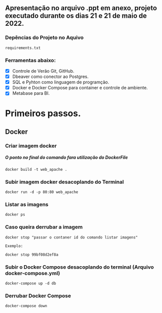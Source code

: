 
## Apresentação no arquivo .ppt em anexo, projeto executado durante os dias 21 e 21 de maio de 2022.

### Depências do Projeto no Aquivo 
```
requirements.txt
```

### Ferramentas abaixo:

- [x] Controle de Verão Git, GitHub.
- [x] Dbeaver como conector ao Postgres.
- [x] SQL e Pyhton como linguagem de programção.
- [x] Docker e Docker Compose para container e controle de ambiente.
- [x] Metabase para BI.

# Primeiros passos.

## Docker

### Criar imagem docker 
##### **O ponto no final do comando fara utilização do DockerFile**
```
docker build -t web_apache .
```

### Subir imagem docker desacoplando do Terminal
```
docker run -d -p 80:80 web_apache
```

### Listar as imagens
```
docker ps
```

### Caso queira derrubar a imagem 
```
docker stop "passar o contaner id do comando listar imagens"

Exemplo:

docker stop 99bf08d2ef8a
```

### Subir o Docker Compose desacoplando do terminal (Arquivo docker-compose.yml)
```
docker-compose up -d db
```

### Derrubar Docker Compose
```
docker-compose down
```


